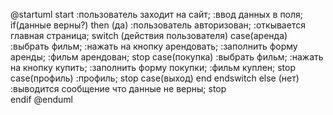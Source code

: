 

@startuml
    start
        :пользователь заходит на сайт;
        :ввод данных в поля;
        if(данные верны?) then (да)
            :пользователь авторизован;
            :откывается главная страница;
            switch (действия пользователя)
                case(аренда)
                    :выбрать фильм;
                    :нажать на кнопку арендовать;
                    :заполнить форму аренды;
                    :фильм арендован;
                    stop
                case(покупка)
                    :выбрать фильм;
                    :нажать на кнопку купить;
                    :заполнить форму покупки;
                    :фильм куплен;
                    stop
                case(профиль)
                    :профиль;
                    stop
                case(выход)
                    end
            endswitch
        else (нет)
            :выводится сообщение что данные не верны; 
            stop   
        endif
@enduml